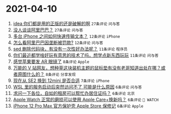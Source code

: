 # 2021-04-10

1. [idea 你们都是用的正版的还是破解的啊](https://www.v2ex.com/t/769644) `27条评论` `问与答`
1. [没人谈谈阿里巴巴？](https://www.v2ex.com/t/769641) `27条评论` `问与答`
1. [多台 iPhone 之间如何快速传输文本？](https://www.v2ex.com/t/769652) `12条评论` `iPhone`
1. [怎么看阿里巴巴因垄断被罚款?](https://www.v2ex.com/t/769642) `12条评论` `问与答`
1. [sed 删除代码块，有没有一次性好办法呢？](https://www.v2ex.com/t/769640) `11条评论` `程序员`
1. [你们最近都学啥好玩有意思的技术了吗，想学点新东西玩玩](https://www.v2ex.com/t/769636) `11条评论` `问与答`
1. [感觉苹果要发 AR 眼镜了](https://www.v2ex.com/t/769664) `8条评论` `Apple`
1. [万能的 V 站网友，想种草这块装机主题的鼠标垫有没有老哥知道出处在哪？或者原图什么的？](https://www.v2ex.com/t/769633) `8条评论` `分享发现`
1. [现在从 SE2 换到 12mini 是否合适](https://www.v2ex.com/t/769638) `7条评论` `iPhone`
1. [WSL 里的服务启动后突然访问不了 可能是什么原因](https://www.v2ex.com/t/769658) `6条评论` `问与答`
1. [求问一下各位，自如的租房可以帮忙办居住证吗？](https://www.v2ex.com/t/769655) `6条评论` `北京`
1. [Apple Watch 正常的磨损可以使用 Apple Care+换新吗？](https://www.v2ex.com/t/769643) `6条评论` ` WATCH`
1. [iPhone 12 Pro Max 官方保护壳 Apple Store 保修记](https://www.v2ex.com/t/769637) `6条评论` `Apple`
